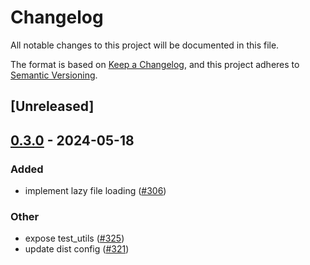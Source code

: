 # Changelog
All notable changes to this project will be documented in this file.

The format is based on [Keep a Changelog](https://keepachangelog.com/en/1.0.0/),
and this project adheres to [Semantic Versioning](https://semver.org/spec/v2.0.0.html).

## [Unreleased]

## [0.3.0](https://github.com/getgrit/gritql/compare/grit-pattern-matcher-v0.2.0...grit-pattern-matcher-v0.3.0) - 2024-05-18

### Added
- implement lazy file loading ([#306](https://github.com/getgrit/gritql/pull/306))

### Other
- expose test_utils ([#325](https://github.com/getgrit/gritql/pull/325))
- update dist config ([#321](https://github.com/getgrit/gritql/pull/321))
